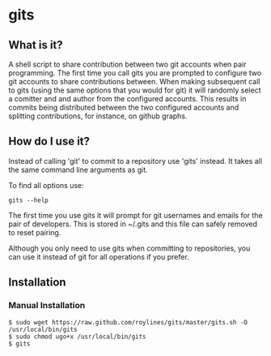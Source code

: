 # gits
## What is it?
A shell script to share contribution between two git accounts when pair programming. 
The first time you call gits you are prompted to configure two git accounts to share contributions between.
When making subsequent call to gits (using the same options that you would for git) it will randomly select a comitter and and author from the configured accounts. This results in commits being distributed between the two configured accounts and splitting contributions, for instance, on github graphs.

## How do I use it?
Instead of calling 'git' to commit to a repository use 'gits' instead. It takes all the same command line arguments as git. 

To find all options use:

	gits --help

The first time you use gits it will prompt for git usernames and emails for the pair of developers. This is stored in ~/.gits and this file can safely removed to reset pairing.

Although you only need to use gits when committing to repositories, you can use it instead of git for all operations if you prefer.

## Installation
### Manual Installation
	$ sudo wget https://raw.github.com/roylines/gits/master/gits.sh -O /usr/local/bin/gits
	$ sudo chmod ugo+x /usr/local/bin/gits
	$ gits